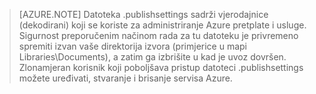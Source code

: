 > [AZURE.NOTE]
> Datoteka .publishsettings sadrži vjerodajnice (dekodirani) koji se koriste za administriranje Azure pretplate i usluge. Sigurnost preporučenim načinom rada za tu datoteku je privremeno spremiti izvan vaše direktorija izvora (primjerice u mapi Libraries\Documents), a zatim ga izbrišite u kad je uvoz dovršen. Zlonamjeran korisnik koji poboljšava pristup datoteci .publishsettings možete uređivati, stvaranje i brisanje servisa Azure.
